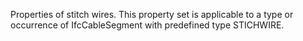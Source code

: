 Properties of stitch wires. This property set is applicable to a type or occurrence of IfcCableSegment with predefined type STICHWIRE.